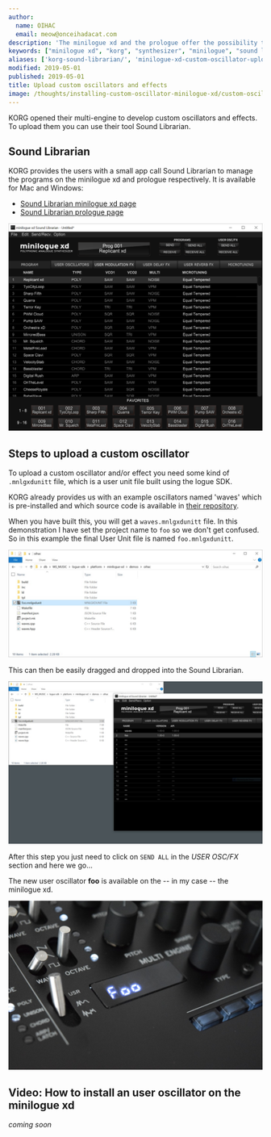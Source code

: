 ```yaml
---
author:
  name: OIHAC
  email: meow@onceihadacat.com
description: 'The minilogue xd and the prologue offer the possibility to upload custom oscillators and effects. For this you can use their Sound Librarian app!'
keywords: ["minilogue xd", "korg", "synthesizer", "minilogue", "sound librarian", "prologue", "custom oscilators"]
aliases: ['korg-sound-librarian/', 'minilogue-xd-custom-oscillator-upload']
modified: 2019-05-01
published: 2019-05-01
title: Upload custom oscillators and effects
image: /thoughts/installing-custom-oscillator-minilogue-xd/custom-oscillator-foo-on-minilogue-xd.jpg
---
```

KORG opened their multi-engine to develop custom oscillators and effects. To upload them you can use their tool Sound Librarian.

## Sound Librarian

KORG provides the users with a small app call Sound Librarian to manage the programs on the minilogue xd and prologue respectively. It is available for Mac and Windows:

- [Sound Librarian minilogue xd page](https://www.korg.com/us/products/synthesizers/minilogue_xd/librarian_contents.php)
- [Sound Librarian prologue page](https://www.korg.com/us/products/synthesizers/prologue/librarian_contents.php)

![KORG Sound Librarian on Windows 10](sound-librarian.PNG)

## Steps to upload a custom oscillator

To upload a custom oscillator and/or effect you need some kind of `.mnlgxdunitt` file, which is a user unit file built using the logue SDK.

KORG already provides us with an example oscillators named 'waves' which is pre-installed and which source code is available in [their repository](https://github.com/korginc/logue-sdk/tree/master/platform/minilogue-xd/demos/waves).

When you have built this, you will get a `waves.mnlgxdunitt` file. In this demonstration I have set the project name to `foo` so we don't get confused. So in this example the final User Unit file is named `foo.mnlgxdunitt`.

![User Unit file for the KORG waves oscillator](custom-oscillator-user-unit-waves.jpg)

This can then be easily dragged and dropped into the Sound Librarian.

![Waves Oscillator dragged to Sound Librarian app](korg-waves-oscillator-dragged-to-sound-librarian.jpg)

After this step you just need to click on `SEND ALL` in the _USER OSC/FX_ section and here we go...

The new user oscillator **foo** is available on the -- in my case -- the minilogue xd.

![Custom User Oscillator uploaded to KORG minilogue xd](custom-oscillator-foo-on-minilogue-xd.jpg)

## Video: How to install an user oscillator on the minilogue xd

_coming soon_
